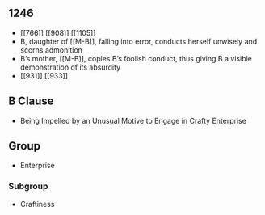 ## 1246
- [[766]] [[908]] [[1105]] 
- B, daughter of [[M-B]], falling into error, conducts herself unwisely and scorns admonition
- B’s mother, [[M-B]], copies B’s foolish conduct, thus giving B a visible demonstration of its absurdity
- [[931]] [[933]] 

## B Clause
- Being Impelled by an Unusual Motive to Engage in Crafty Enterprise

## Group
- Enterprise

### Subgroup
- Craftiness

